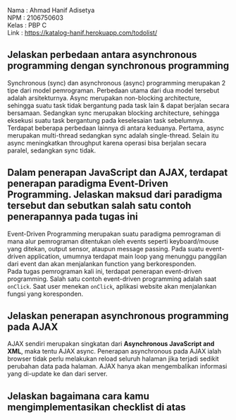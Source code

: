 Nama    : Ahmad Hanif Adisetya<br>
NPM     : 2106750603<br>
Kelas   : PBP C<br>
Link    : https://katalog-hanif.herokuapp.com/todolist/

## Jelaskan perbedaan antara asynchronous programming dengan synchronous programming
Synchronous (sync) dan asynchronous (async) programming merupakan 2 tipe dari model pemrograman. Perbedaan utama dari dua model tersebut adalah arsitekturnya. Async merupakan non-blocking architecture, sehingga suatu task tidak bergantung pada task lain & dapat berjalan secara bersamaan. Sedangkan sync merupakan blocking architecture, sehingga eksekusi suatu task bergantung pada keselesaian task sebelumnya.<br> 
Terdapat beberapa perbedaan lainnya di antara keduanya. Pertama, async merupakan multi-thread sedangkan sync adalah single-thread. Selain itu async meningkatkan throughput karena operasi bisa berjalan secara paralel, sedangkan sync tidak.

## Dalam penerapan JavaScript dan AJAX, terdapat penerapan paradigma Event-Driven Programming. Jelaskan maksud dari paradigma tersebut dan sebutkan salah satu contoh penerapannya pada tugas ini
Event-Driven Programming merupakan suatu paradigma pemrograman di mana alur pemrograman ditentukan oleh events seperti keyboard/mouse yang ditekan, output sensor, ataupun message passing. Pada suatu event-driven application, umumnya terdapat main loop yang menunggu panggilan dari event dan akan menjalankan function yang berkoresponden.<br>
Pada tugas pemrograman kali ini, terdapat penerapan event-driven programming. Salah satu contoh event-driven programming adalah saat ``onClick``. Saat user menekan ``onClick``, aplikasi website akan menjalankan fungsi yang koresponden.

## Jelaskan penerapan asynchronous programming pada AJAX
AJAX sendiri merupakan singkatan dari **Asynchronous JavaScript and XML**, maka tentu AJAX async. Penerapan asynchronous pada AJAX ialah browser tidak perlu melakukan reload seluruh halaman jika terjadi sedikit perubahan data pada halaman. AJAX hanya akan mengembalikan informasi yang di-update ke dan dari server.

## Jelaskan bagaimana cara kamu mengimplementasikan checklist di atas